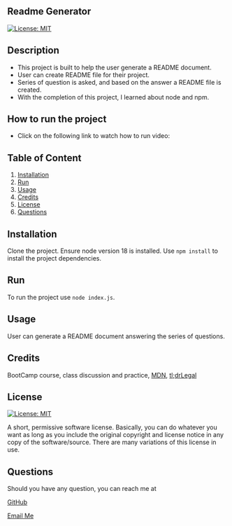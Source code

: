 ## Readme Generator     
[![License: MIT](https://img.shields.io/badge/License-MIT-yellow.svg)](https://opensource.org/licenses/MIT)

## Description
* This project is built to help the user generate a README document.
* User can create README file for their project.
* Series of question is asked, and based on the answer a README file is created.
* With the completion of this project, I learned about node and npm.

## How to run the project
* Click on the following link to watch how to run video:

## Table of Content
1. [Installation](#installation)
2. [Run](#run)
3. [Usage](#usage)
4. [Credits](#credits)
5. [License](#license)
6. [Questions](#questions)

## Installation
Clone the project. Ensure node version 18 is installed. Use `npm install` to install the project dependencies.

## Run
To run the project use `node index.js`.

## Usage
User can generate a README document answering the series of questions.

## Credits
BootCamp course, class discussion and practice, [MDN](https://developer.mozilla.org/en-US/docs/Web/API/Node), [tl;drLegal](https://www.tldrlegal.com/)

## License
[![License: MIT](https://img.shields.io/badge/License-MIT-yellow.svg)](https://opensource.org/licenses/MIT)

A short, permissive software license. Basically, you can do whatever you want as long as you include the original copyright and license notice in any copy of the software/source. There are many variations of this license in use.

## Questions

Should you have any question, you can reach me at 

[GitHub](https://github.com/salidamaharjan)

[Email Me](mailto:email@email.com)
